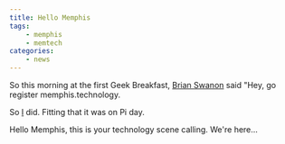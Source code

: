 ```yaml
---
title: Hello Memphis
tags:
    - memphis
    - memtech
categories:
    - news
---
```

So this morning at the first Geek Breakfast, [Brian Swanon](https://www.twitter.com/bgswanson) said "Hey, go register memphis.technology.

So [I](https://www.twitter.com/Svpernova09) did. Fitting that it was on Pi day.

Hello Memphis, this is your technology scene calling. We're here...
